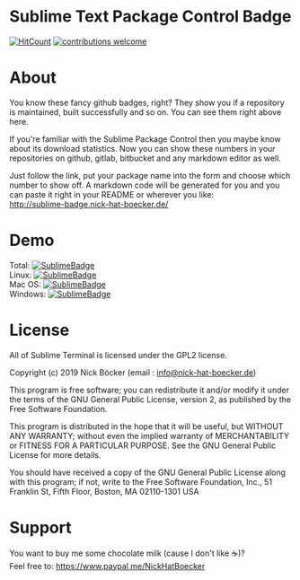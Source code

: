 Sublime Text Package Control Badge
=============

[![HitCount](http://hits.dwyl.io/NickHatBoecker/SublimeTextPackageControlBadge.svg)](http://hits.dwyl.io/NickHatBoecker/SublimeTextPackageControlBadge)
[![contributions welcome](https://img.shields.io/badge/contributions-welcome-brightgreen.svg?style=flat)](https://github.com/NickHatBoecker/SublimeTextPackageControlBadge/issues)

# About

You know these fancy github badges, right? They show you if a repository is maintained, built successfully and so on. You can see them right above here.

If you're familiar with the Sublime Package Control then you maybe know about its download statistics. Now you can show these numbers in your repositories on github, gitlab, bitbucket and any markdown editor as well.

Just follow the link, put your package name into the form and choose which number to show off. A markdown code will be generated for you and you can paste it right in your README or wherever you like:<br>
http://sublime-badge.nick-hat-boecker.de/

# Demo

Total: [![SublimeBadge](http://sublime-badge.nick-hat-boecker.de/badge/total/Copy%20Filepath%20With%20Line%20Numbers.svg)](http://sublime-badge.nick-hat-boecker.de/)<br>
Linux: [![SublimeBadge](http://sublime-badge.nick-hat-boecker.de/badge/osx/Copy%20Filepath%20With%20Line%20Numbers.svg)](http://sublime-badge.nick-hat-boecker.de/)<br>
Mac OS: [![SublimeBadge](http://sublime-badge.nick-hat-boecker.de/badge/linux/Copy%20Filepath%20With%20Line%20Numbers.svg)](http://sublime-badge.nick-hat-boecker.de/)<br>
Windows: [![SublimeBadge](http://sublime-badge.nick-hat-boecker.de/badge/windows/Copy%20Filepath%20With%20Line%20Numbers.svg)](http://sublime-badge.nick-hat-boecker.de/)<br>

# License

All of Sublime Terminal is licensed under the GPL2 license.

Copyright (c) 2019 Nick Böcker (email : info@nick-hat-boecker.de)

This program is free software; you can redistribute it and/or modify
it under the terms of the GNU General Public License, version 2, as
published by the Free Software Foundation.

This program is distributed in the hope that it will be useful,
but WITHOUT ANY WARRANTY; without even the implied warranty of
MERCHANTABILITY or FITNESS FOR A PARTICULAR PURPOSE.  See the
GNU General Public License for more details.

You should have received a copy of the GNU General Public License
along with this program; if not, write to the Free Software
Foundation, Inc., 51 Franklin St, Fifth Floor, Boston, MA  02110-1301  USA

# Support

You want to buy me some chocolate milk (cause I don't like :coffee:)?<br>
Feel free to: https://www.paypal.me/NickHatBoecker
